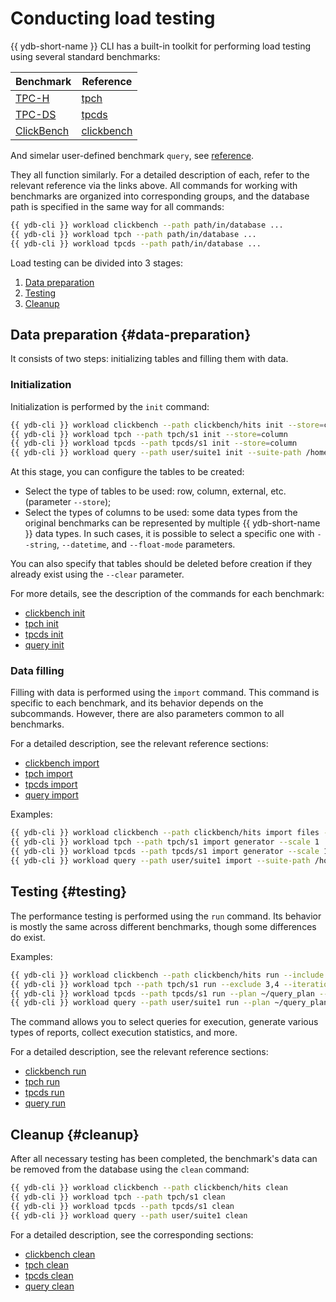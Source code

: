 # Conducting load testing

{{ ydb-short-name }} CLI has a built-in toolkit for performing load testing using several standard benchmarks:

| Benchmark                            | Reference                                                |
|--------------------------------------|----------------------------------------------------------|
| [TPC-H](https://tpc.org/tpch/)       | [tpch](../../reference/ydb-cli/workload-tpch.md) |
| [TPC-DS](https://tpc.org/tpcds/)     | [tpcds](../../reference/ydb-cli/workload-tpcds.md) |
| [ClickBench](https://benchmark.clickhouse.com/) | [clickbench](../../reference/ydb-cli/workload-click-bench.md) |

And simelar user-defined benchmark `query`, see [reference](../../reference/ydb-cli/workload-query.md).

They all function similarly. For a detailed description of each, refer to the relevant reference via the links above. All commands for working with benchmarks are organized into corresponding groups, and the database path is specified in the same way for all commands:

```bash
{{ ydb-cli }} workload clickbench --path path/in/database ...
{{ ydb-cli }} workload tpch --path path/in/database ...
{{ ydb-cli }} workload tpcds --path path/in/database ...
```

Load testing can be divided into 3 stages:

1. [Data preparation](#data-preparation)
1. [Testing](#testing)
1. [Cleanup](#cleanup)

## Data preparation {#data-preparation}

It consists of two steps: initializing tables and filling them with data.

### Initialization

Initialization is performed by the `init` command:

```bash
{{ ydb-cli }} workload clickbench --path clickbench/hits init --store=column
{{ ydb-cli }} workload tpch --path tpch/s1 init --store=column
{{ ydb-cli }} workload tpcds --path tpcds/s1 init --store=column
{{ ydb-cli }} workload query --path user/suite1 init --suite-path /home/user/user_suite
```

At this stage, you can configure the tables to be created:

* Select the type of tables to be used: row, column, external, etc. (parameter `--store`);
* Select the types of columns to be used: some data types from the original benchmarks can be represented by multiple {{ ydb-short-name }} data types. In such cases, it is possible to select a specific one with `--string`, `--datetime`, and `--float-mode` parameters.  

You can also specify that tables should be deleted before creation if they already exist using the `--clear` parameter.  


For more details, see the description of the commands for each benchmark:

* [clickbench init](../../reference/ydb-cli/workload-click-bench.md#init)
* [tpch init](../../reference/ydb-cli/workload-tpch.md#init)
* [tpcds init](../../reference/ydb-cli/workload-tpcds.md#init)
* [query init](../../reference/ydb-cli/workload-query.md#init)

### Data filling  

Filling with data is performed using the `import` command. This command is specific to each benchmark, and its behavior depends on the subcommands. However, there are also parameters common to all benchmarks.  

For a detailed description, see the relevant reference sections:

* [clickbench import](../../reference/ydb-cli/workload-click-bench.md#load)  
* [tpch import](../../reference/ydb-cli/workload-tpch.md#load)
* [tpcds import](../../reference/ydb-cli/workload-tpcds.md#load)
* [query import](../../reference/ydb-cli/workload-query.md#load)

Examples:

```bash
{{ ydb-cli }} workload clickbench --path clickbench/hits import files --input hits.csv.gz
{{ ydb-cli }} workload tpch --path tpch/s1 import generator --scale 1
{{ ydb-cli }} workload tpcds --path tpcds/s1 import generator --scale 1
{{ ydb-cli }} workload query --path user/suite1 import --suite-path /home/user/user_suite
```

## Testing {#testing}

The performance testing is performed using the `run` command. Its behavior is mostly the same across different benchmarks, though some differences do exist.

Examples:

```bash
{{ ydb-cli }} workload clickbench --path clickbench/hits run --include 1-5,8
{{ ydb-cli }} workload tpch --path tpch/s1 run --exсlude 3,4 --iterations 3
{{ ydb-cli }} workload tpcds --path tpcds/s1 run --plan ~/query_plan --include 2 --iterations 5
{{ ydb-cli }} workload query --path user/suite1 run --plan ~/query_plan --include first_query_set.1.sql,second_query_set.2.sql --iterations 5
```

The command allows you to select queries for execution, generate various types of reports, collect execution statistics, and more.

For a detailed description, see the relevant reference sections:

* [clickbench run](../../reference/ydb-cli/workload-click-bench.md#run)
* [tpch run](../../reference/ydb-cli/workload-tpch.md#run)
* [tpcds run](../../reference/ydb-cli/workload-tpcds.md#run)
* [query run](../../reference/ydb-cli/workload-query.md#run)

## Cleanup {#cleanup}

After all necessary testing has been completed, the benchmark's data can be removed from the database using the `clean` command:

```bash
{{ ydb-cli }} workload clickbench --path clickbench/hits clean
{{ ydb-cli }} workload tpch --path tpch/s1 clean
{{ ydb-cli }} workload tpcds --path tpcds/s1 clean
{{ ydb-cli }} workload query --path user/suite1 clean
```

For a detailed description, see the corresponding sections:

* [clickbench clean](../../reference/ydb-cli/workload-click-bench.md#cleanup)
* [tpch clean](../../reference/ydb-cli/workload-tpch.md#cleanup)
* [tpcds clean](../../reference/ydb-cli/workload-tpcds.md#cleanup)
* [query clean](../../reference/ydb-cli/workload-query.md#cleanup)
